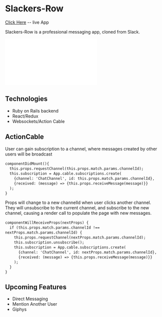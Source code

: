 # Slackers-Row

[Click Here](https://slackers-row.herokuapp.com/) -- live App

Slackers-Row is a professional messaging app, cloned from Slack.

![Splash-Screen](./app/assets/images/splash_screen_readme.pdf)

## Technologies

* Ruby on Rails backend
* React/Redux
* Websockets/Action Cable

## ActionCable
User can gain subscription to a channel, where messages created by other users will be broadcast
```
componentDidMount(){
  this.props.requestChannel(this.props.match.params.channelId);
  this.subscription = App.cable.subscriptions.create(
    {channel: 'ChatChannel', id: this.props.match.params.channelId},
    {received: (message) => {this.props.receiveMessage(message)}}
  );
}

```
Props will change to a new channelId when user clicks another channel. They will unsubscribe to the current channel, and subscribe to the new channel, causing a render call to populate the page with new messages.
```
componentWillReceiveProps(nextProps) {
  if (this.props.match.params.channelId !== nextProps.match.params.channelId) {
    this.props.requestChannel(nextProps.match.params.channelId);
    this.subscription.unsubscribe();
    this.subscription = App.cable.subscriptions.create(
      {channel: 'ChatChannel', id: nextProps.match.params.channelId},
      {received: (message) => {this.props.receiveMessage(message)}}
    );
  }
}
```

## Upcoming Features
* Direct Messaging
* Mention Another User
* Giphys
